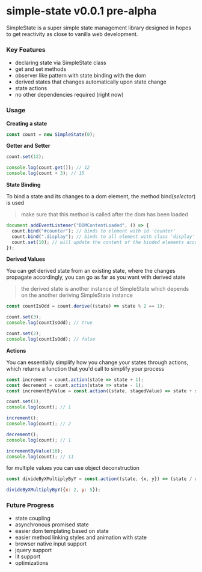 # simple-state v0.0.1 pre-alpha

SimpleState is a super simple state management library designed in hopes to get reactivity as close to vanilla web development.

### Key Features

- declaring state via SimpleState class
- get and set methods
- observer like pattern with state binding with the dom
- derived states that changes automatically upon state change
- state actions
- no other dependencies required (right now)

### Usage

**Creating a state**

```javascript
const count = new SimpleState(0);
```

**Getter and Setter**

```javascript
count.set(12);

console.log(count.get()); // 12
console.log(count + 3); // 15
```

**State Binding**

To bind a state and its changes to a dom element, the method bind(_selector_) is used

> make sure that this method is called after the dom has been loaded

```javascript
document.addEventListener("DOMContentLoaded", () => {
  count.bind("#counter"); // binds to element with id 'counter'
  count.bind(".display"); // binds to all element with class 'display'
  count.set(10); // will update the content of the binded elements accordingly
});
```

**Derived Values**

You can get derived state from an existing state, where the changes propagate accordingly, you can go as far as you want with derived state

> the derived state is another instance of SimpleState which depends on the another deriving SimpleState instance

```javascript
const countIsOdd = count.derive((state) => state % 2 == 1);

count.set(3);
console.log(countIsOdd); // true

count.set(2);
console.log(countIsOdd); // false
```

**Actions**

You can essentially simplify how you change your states through actions, which returns a function that you'd call to simplify your process

```javascript
const increment = count.action(state => state + 1);
const decrement = count.action(state => state - 1);
const incrementByValue = const.action((state, stagedValue) => state + stagedValue);

count.set(1);
console.log(count); // 1

increment();
console.log(count); // 2

decrement();
console.log(count); // 1

incrementByValue(10);
console.log(count); // 11
```

for multiple values you can use object deconstruction

```javascript
const divideByXMultiplyByY = const.action((state, {x, y}) => (state / x) * y);

divideByXMultiplyByY({x: 2, y: 5});
```

### Future Progress

- state coupling
- asynchronous promised state
- easier dom templating based on state
- easier method linking styles and animation with state
- browser native input support
- jquery support
- lit support
- optimizations
